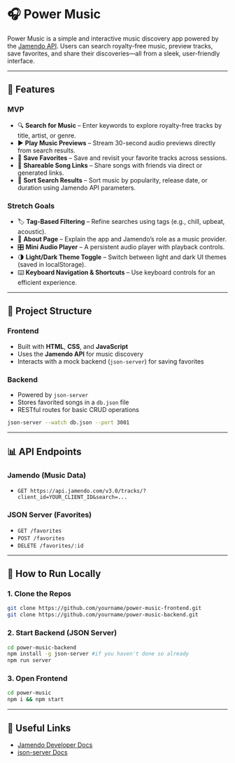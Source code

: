 # 🎧 Power Music

Power Music is a simple and interactive music discovery app powered by the [Jamendo API](https://developer.jamendo.com/v3.0/docs). Users can search royalty-free music, preview tracks, save favorites, and share their discoveries—all from a sleek, user-friendly interface.

---

## 🚀 Features

### MVP

- 🔍 **Search for Music** – Enter keywords to explore royalty-free tracks by title, artist, or genre.
- ▶️ **Play Music Previews** – Stream 30-second audio previews directly from search results.
- 💾 **Save Favorites** – Save and revisit your favorite tracks across sessions.
- 🔗 **Shareable Song Links** – Share songs with friends via direct or generated links.
- 🧮 **Sort Search Results** – Sort music by popularity, release date, or duration using Jamendo API parameters.

### Stretch Goals

- 🏷️ **Tag-Based Filtering** – Refine searches using tags (e.g., chill, upbeat, acoustic).
- 📄 **About Page** – Explain the app and Jamendo’s role as a music provider.
- 🎛️ **Mini Audio Player** – A persistent audio player with playback controls.
- 🌗 **Light/Dark Theme Toggle** – Switch between light and dark UI themes (saved in localStorage).
- ⌨️ **Keyboard Navigation & Shortcuts** – Use keyboard controls for an efficient experience.

---

## 📁 Project Structure

### Frontend

- Built with **HTML**, **CSS**, and **JavaScript**
- Uses the **Jamendo API** for music discovery
- Interacts with a mock backend (`json-server`) for saving favorites

### Backend

- Powered by `json-server`
- Stores favorited songs in a `db.json` file
- RESTful routes for basic CRUD operations

```bash
json-server --watch db.json --port 3001
```

---

## 📊 API Endpoints

### Jamendo (Music Data)

- `GET https://api.jamendo.com/v3.0/tracks/?client_id=YOUR_CLIENT_ID&search=...`

### JSON Server (Favorites)

- `GET /favorites`
- `POST /favorites`
- `DELETE /favorites/:id`

---

## 🧪 How to Run Locally

### 1. Clone the Repos

```bash
git clone https://github.com/yourname/power-music-frontend.git
git clone https://github.com/yourname/power-music-backend.git
```

### 2. Start Backend (JSON Server)

```bash
cd power-music-backend
npm install -g json-server #if you haven't done so already
npm run server
```

### 3. Open Frontend

```bash
cd power-music
npm i && npm start
```

---

## 🔗 Useful Links

- [Jamendo Developer Docs](https://developer.jamendo.com/v3.0/docs)
- [json-server Docs](https://github.com/typicode/json-server)
